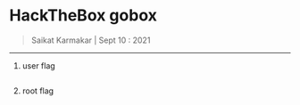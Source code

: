 # HackTheBox gobox

> Saikat Karmakar | Sept 10 : 2021

---

1. user flag
```

```
2. root flag
```

```


